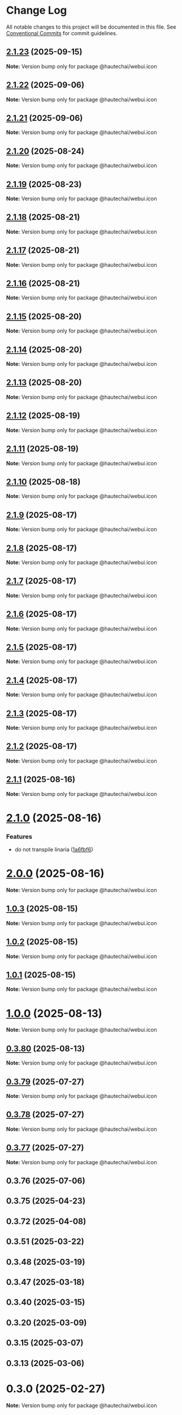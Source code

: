 # Change Log

All notable changes to this project will be documented in this file.
See [Conventional Commits](https://conventionalcommits.org) for commit guidelines.

## [2.1.23](https://github.com/HautechAI/webui/compare/@hautechai/webui.icon@2.1.22...@hautechai/webui.icon@2.1.23) (2025-09-15)

**Note:** Version bump only for package @hautechai/webui.icon

## [2.1.22](https://github.com/HautechAI/webui/compare/@hautechai/webui.icon@2.1.21...@hautechai/webui.icon@2.1.22) (2025-09-06)

**Note:** Version bump only for package @hautechai/webui.icon

## [2.1.21](https://github.com/HautechAI/webui/compare/@hautechai/webui.icon@2.1.20...@hautechai/webui.icon@2.1.21) (2025-09-06)

**Note:** Version bump only for package @hautechai/webui.icon

## [2.1.20](https://github.com/HautechAI/webui/compare/@hautechai/webui.icon@2.1.19...@hautechai/webui.icon@2.1.20) (2025-08-24)

**Note:** Version bump only for package @hautechai/webui.icon

## [2.1.19](https://github.com/HautechAI/webui/compare/@hautechai/webui.icon@2.1.18...@hautechai/webui.icon@2.1.19) (2025-08-23)

**Note:** Version bump only for package @hautechai/webui.icon

## [2.1.18](https://github.com/HautechAI/webui/compare/@hautechai/webui.icon@2.1.17...@hautechai/webui.icon@2.1.18) (2025-08-21)

**Note:** Version bump only for package @hautechai/webui.icon

## [2.1.17](https://github.com/HautechAI/webui/compare/@hautechai/webui.icon@2.1.16...@hautechai/webui.icon@2.1.17) (2025-08-21)

**Note:** Version bump only for package @hautechai/webui.icon

## [2.1.16](https://github.com/HautechAI/webui/compare/@hautechai/webui.icon@2.1.15...@hautechai/webui.icon@2.1.16) (2025-08-21)

**Note:** Version bump only for package @hautechai/webui.icon

## [2.1.15](https://github.com/HautechAI/webui/compare/@hautechai/webui.icon@2.1.14...@hautechai/webui.icon@2.1.15) (2025-08-20)

**Note:** Version bump only for package @hautechai/webui.icon

## [2.1.14](https://github.com/HautechAI/webui/compare/@hautechai/webui.icon@2.1.13...@hautechai/webui.icon@2.1.14) (2025-08-20)

**Note:** Version bump only for package @hautechai/webui.icon

## [2.1.13](https://github.com/HautechAI/webui/compare/@hautechai/webui.icon@2.1.12...@hautechai/webui.icon@2.1.13) (2025-08-20)

**Note:** Version bump only for package @hautechai/webui.icon

## [2.1.12](https://github.com/HautechAI/webui/compare/@hautechai/webui.icon@2.1.11...@hautechai/webui.icon@2.1.12) (2025-08-19)

**Note:** Version bump only for package @hautechai/webui.icon

## [2.1.11](https://github.com/HautechAI/webui/compare/@hautechai/webui.icon@2.1.10...@hautechai/webui.icon@2.1.11) (2025-08-19)

**Note:** Version bump only for package @hautechai/webui.icon

## [2.1.10](https://github.com/HautechAI/webui/compare/@hautechai/webui.icon@2.1.9...@hautechai/webui.icon@2.1.10) (2025-08-18)

**Note:** Version bump only for package @hautechai/webui.icon

## [2.1.9](https://github.com/HautechAI/webui/compare/@hautechai/webui.icon@2.1.8...@hautechai/webui.icon@2.1.9) (2025-08-17)

**Note:** Version bump only for package @hautechai/webui.icon

## [2.1.8](https://github.com/HautechAI/webui/compare/@hautechai/webui.icon@2.1.7...@hautechai/webui.icon@2.1.8) (2025-08-17)

**Note:** Version bump only for package @hautechai/webui.icon

## [2.1.7](https://github.com/HautechAI/webui/compare/@hautechai/webui.icon@2.1.6...@hautechai/webui.icon@2.1.7) (2025-08-17)

**Note:** Version bump only for package @hautechai/webui.icon

## [2.1.6](https://github.com/HautechAI/webui/compare/@hautechai/webui.icon@2.1.5...@hautechai/webui.icon@2.1.6) (2025-08-17)

**Note:** Version bump only for package @hautechai/webui.icon

## [2.1.5](https://github.com/HautechAI/webui/compare/@hautechai/webui.icon@2.1.4...@hautechai/webui.icon@2.1.5) (2025-08-17)

**Note:** Version bump only for package @hautechai/webui.icon

## [2.1.4](https://github.com/HautechAI/webui/compare/@hautechai/webui.icon@2.1.3...@hautechai/webui.icon@2.1.4) (2025-08-17)

**Note:** Version bump only for package @hautechai/webui.icon

## [2.1.3](https://github.com/HautechAI/webui/compare/@hautechai/webui.icon@2.1.2...@hautechai/webui.icon@2.1.3) (2025-08-17)

**Note:** Version bump only for package @hautechai/webui.icon

## [2.1.2](https://github.com/HautechAI/webui/compare/@hautechai/webui.icon@2.1.1...@hautechai/webui.icon@2.1.2) (2025-08-17)

**Note:** Version bump only for package @hautechai/webui.icon

## [2.1.1](https://github.com/HautechAI/webui/compare/@hautechai/webui.icon@2.1.0...@hautechai/webui.icon@2.1.1) (2025-08-16)

**Note:** Version bump only for package @hautechai/webui.icon

# [2.1.0](https://github.com/HautechAI/webui/compare/@hautechai/webui.icon@1.0.3...@hautechai/webui.icon@2.1.0) (2025-08-16)

### Features

- do not transpile linaria ([1a6fbf6](https://github.com/HautechAI/webui/commit/1a6fbf6353a0e5028040006b5045170cf83f1ba0))

# [2.0.0](https://github.com/HautechAI/webui/compare/@hautechai/webui.icon@1.0.3...@hautechai/webui.icon@2.0.0) (2025-08-16)

**Note:** Version bump only for package @hautechai/webui.icon

## [1.0.3](https://github.com/HautechAI/webui/compare/@hautechai/webui.icon@1.0.2...@hautechai/webui.icon@1.0.3) (2025-08-15)

**Note:** Version bump only for package @hautechai/webui.icon

## [1.0.2](https://github.com/HautechAI/webui/compare/@hautechai/webui.icon@1.0.1...@hautechai/webui.icon@1.0.2) (2025-08-15)

**Note:** Version bump only for package @hautechai/webui.icon

## [1.0.1](https://github.com/HautechAI/webui/compare/@hautechai/webui.icon@1.0.0...@hautechai/webui.icon@1.0.1) (2025-08-15)

**Note:** Version bump only for package @hautechai/webui.icon

# [1.0.0](https://github.com/HautechAI/webui/compare/@hautechai/webui.icon@0.3.80...@hautechai/webui.icon@1.0.0) (2025-08-13)

**Note:** Version bump only for package @hautechai/webui.icon

## [0.3.80](https://github.com/HautechAI/webui/compare/@hautechai/webui.icon@0.3.79...@hautechai/webui.icon@0.3.80) (2025-08-13)

**Note:** Version bump only for package @hautechai/webui.icon

## [0.3.79](https://github.com/HautechAI/webui/compare/@hautechai/webui.icon@0.3.78...@hautechai/webui.icon@0.3.79) (2025-07-27)

**Note:** Version bump only for package @hautechai/webui.icon

## [0.3.78](https://github.com/HautechAI/webui/compare/@hautechai/webui.icon@0.3.77...@hautechai/webui.icon@0.3.78) (2025-07-27)

**Note:** Version bump only for package @hautechai/webui.icon

## [0.3.77](https://github.com/HautechAI/webui/compare/@hautechai/webui.icon@0.3.76...@hautechai/webui.icon@0.3.77) (2025-07-27)

**Note:** Version bump only for package @hautechai/webui.icon

## 0.3.76 (2025-07-06)

## 0.3.75 (2025-04-23)

## 0.3.72 (2025-04-08)

## 0.3.51 (2025-03-22)

## 0.3.48 (2025-03-19)

## 0.3.47 (2025-03-18)

## 0.3.40 (2025-03-15)

## 0.3.20 (2025-03-09)

## 0.3.15 (2025-03-07)

## 0.3.13 (2025-03-06)

# 0.3.0 (2025-02-27)

**Note:** Version bump only for package @hautechai/webui.icon

